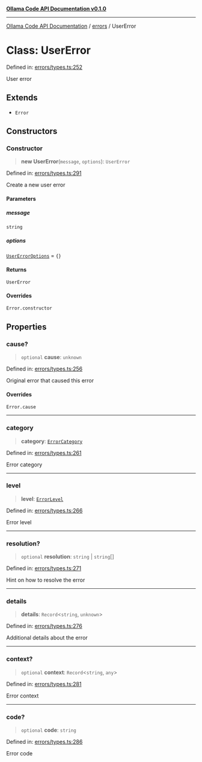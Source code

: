 [**Ollama Code API Documentation v0.1.0**](../../README.md)

***

[Ollama Code API Documentation](../../modules.md) / [errors](../README.md) / UserError

# Class: UserError

Defined in: [errors/types.ts:252](https://github.com/erichchampion/ollama-code/blob/bec805828adb9d493a17af70faf605c3b2bc0269/ollama-code/src/errors/types.ts#L252)

User error

## Extends

- `Error`

## Constructors

### Constructor

> **new UserError**(`message`, `options`): `UserError`

Defined in: [errors/types.ts:291](https://github.com/erichchampion/ollama-code/blob/bec805828adb9d493a17af70faf605c3b2bc0269/ollama-code/src/errors/types.ts#L291)

Create a new user error

#### Parameters

##### message

`string`

##### options

[`UserErrorOptions`](../interfaces/UserErrorOptions.md) = `{}`

#### Returns

`UserError`

#### Overrides

`Error.constructor`

## Properties

### cause?

> `optional` **cause**: `unknown`

Defined in: [errors/types.ts:256](https://github.com/erichchampion/ollama-code/blob/bec805828adb9d493a17af70faf605c3b2bc0269/ollama-code/src/errors/types.ts#L256)

Original error that caused this error

#### Overrides

`Error.cause`

***

### category

> **category**: [`ErrorCategory`](../enumerations/ErrorCategory.md)

Defined in: [errors/types.ts:261](https://github.com/erichchampion/ollama-code/blob/bec805828adb9d493a17af70faf605c3b2bc0269/ollama-code/src/errors/types.ts#L261)

Error category

***

### level

> **level**: [`ErrorLevel`](../enumerations/ErrorLevel.md)

Defined in: [errors/types.ts:266](https://github.com/erichchampion/ollama-code/blob/bec805828adb9d493a17af70faf605c3b2bc0269/ollama-code/src/errors/types.ts#L266)

Error level

***

### resolution?

> `optional` **resolution**: `string` \| `string`[]

Defined in: [errors/types.ts:271](https://github.com/erichchampion/ollama-code/blob/bec805828adb9d493a17af70faf605c3b2bc0269/ollama-code/src/errors/types.ts#L271)

Hint on how to resolve the error

***

### details

> **details**: `Record`\<`string`, `unknown`\>

Defined in: [errors/types.ts:276](https://github.com/erichchampion/ollama-code/blob/bec805828adb9d493a17af70faf605c3b2bc0269/ollama-code/src/errors/types.ts#L276)

Additional details about the error

***

### context?

> `optional` **context**: `Record`\<`string`, `any`\>

Defined in: [errors/types.ts:281](https://github.com/erichchampion/ollama-code/blob/bec805828adb9d493a17af70faf605c3b2bc0269/ollama-code/src/errors/types.ts#L281)

Error context

***

### code?

> `optional` **code**: `string`

Defined in: [errors/types.ts:286](https://github.com/erichchampion/ollama-code/blob/bec805828adb9d493a17af70faf605c3b2bc0269/ollama-code/src/errors/types.ts#L286)

Error code
